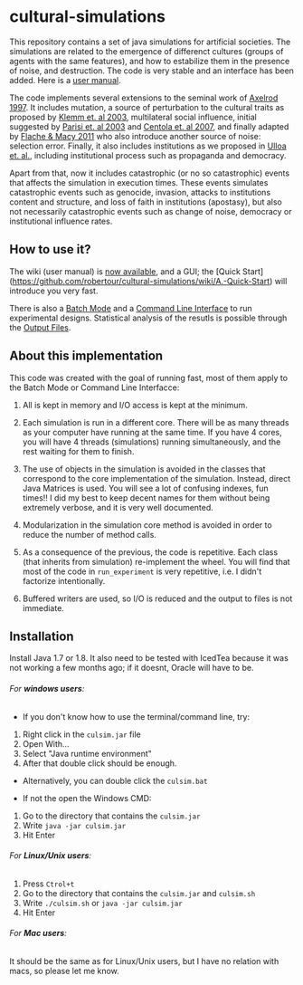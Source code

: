 cultural-simulations
=================

This repository contains a set of java simulations for artificial societies. The simulations are related to the 
emergence of differenct cultures (groups of agents with the same features), and how to estabilize them in the
presence of noise, and destruction. The code is very stable and an interface has been added. Here is a [user manual](https://github.com/robertour/cultural-simulations/wiki).

The code implements several extensions to the seminal work of [Axelrod 1997](http://jcr.sagepub.com/content/41/2/203.short). It includes mutation, a source of perturbation to the cultural traits as proposed by [Klemm et. al 2003](http://arxiv.org/abs/cond-mat/0205188), multilateral social influence, initial suggested by [Parisi et. al  2003](http://jcr.sagepub.com/content/47/2/163.refs?patientinform-links=yes&legid=spjcr;47/2/163) and [Centola et. al 2007](http://jcr.sagepub.com/content/51/6/905.short), and finally adapted by [Flache & Macy 2011](http://jcr.sagepub.com/content/early/2011/07/30/0022002711414371) who also introduce another source of noise: selection error. Finally, it also includes institutions as we proposed in [Ulloa et. al.](http://journals.plos.org/plosone/article?id=10.1371%2Fjournal.pone.0153334), including institutional process such as propaganda and democracy.

Apart from that, now it includes catastrophic (or no so catastrophic) events that affects the simulation in execution times. These events simulates catastrophic events such as genocide, invasion, attacks to institutions content and structure, and loss of faith in institutions (apostasy), but also not necessarily catastrophic events such as change of noise, democracy or institutional influence rates.


How to use it?
--------------

The wiki (user manual) is [now available](https://github.com/robertour/cultural-simulations/wiki), and a GUI; the [Quick Start] (https://github.com/robertour/cultural-simulations/wiki/A.-Quick-Start) will introduce you very fast.

There is also a [Batch Mode](https://github.com/robertour/cultural-simulations/wiki/I.-Batch-Mode) and a [Command Line Interface](https://github.com/robertour/cultural-simulations/wiki/J.-Command-Line-Interface) to run experimental designs. Statistical analysis of the resutls is possible through the [Output Files](https://github.com/robertour/cultural-simulations/wiki/H.-Output-Files).


About this implementation
--------------------------

This code was created with the goal of running fast, most of them apply to the Batch Mode or Command Line Interfacce:

1. All is kept in memory and I/O access is kept at the minimum.

2. Each simulation is run in a different core. There will be as many threads as your computer have running at the same time. If you have 4 cores, you will have 4 threads (simulations) running simultaneously, and the rest waiting for them to finish.

3. The use of objects in the simulation is avoided in the classes that correspond to the core implementation of the simulation. Instead, direct Java Matrices is used. You will see a lot of confusing indexes, fun times!! I did my best to keep decent names for them without being extremely verbose, and it is very well documented.
 
4. Modularization in the simulation core method is avoided in order to reduce the number of method calls. 

5. As a consequence of the previous, the code is repetitive. Each class (that inherits from simulation) re-implement the wheel. You will find that most of the code in `run_experiment` is very repetitive, i.e. I didn't factorize intentionally.

6. Buffered writers are used, so I/O is reduced and the output to files is not immediate.


Installation
-------------

Install Java 1.7 or 1.8. It also need to be tested with IcedTea because it was not working a few months ago; if it doesnt, Oracle will have to be.

###### For **windows users**: 

 * If you don't know how to use the terminal/command line, try:
  1. Right click in the `culsim.jar` file
  2. Open With...
  3. Select "Java runtime environment"
  4. After that double click should be enough.
 
 * Alternatively, you can double click the `culsim.bat`
 
 * If not the open the Windows CMD:
  1. Go to the directory that contains the `culsim.jar`
  2. Write  `java -jar culsim.jar`
  3. Hit Enter

###### For **Linux/Unix users**: 

  1. Press `Ctrol+t`
  2. Go to the directory that contains the `culsim.jar` and `culsim.sh`
  2. Write `./culsim.sh` or `java -jar culsim.jar`
  3. Hit Enter

###### For **Mac users**: 

  It should be the same as for Linux/Unix users, but I have no relation with macs, so please let me know.
